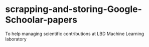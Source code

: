 # scrapping-and-storing-Google-Schoolar-papers
To help managing scientific contributions at LBD Machine Learning laboratory
